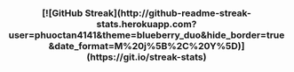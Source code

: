 <h3 align="center">
[![GitHub Streak](http://github-readme-streak-stats.herokuapp.com?user=phuoctan4141&theme=blueberry_duo&hide_border=true&date_format=M%20j%5B%2C%20Y%5D)](https://git.io/streak-stats)
</h3>

